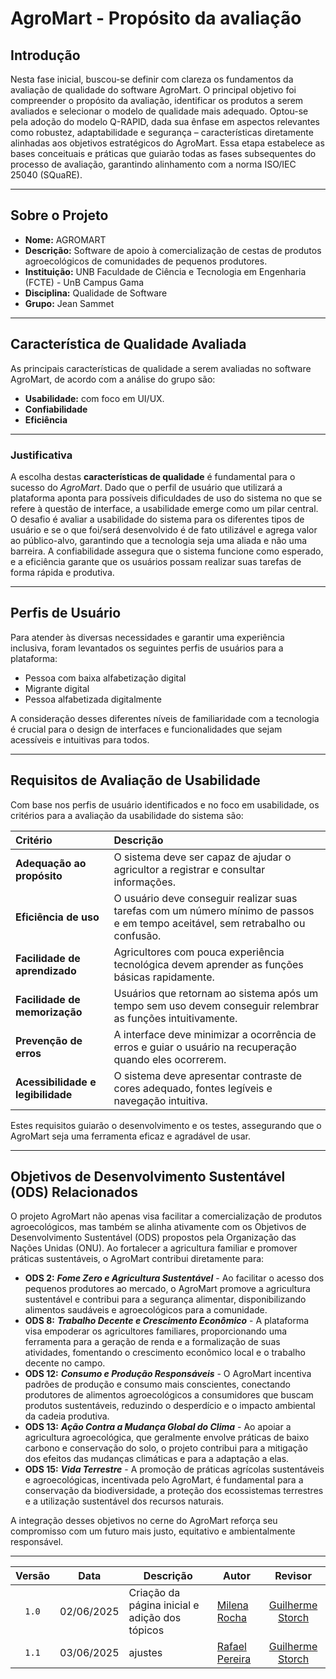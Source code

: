 # AgroMart - Propósito da avaliação

## Introdução 

Nesta fase inicial, buscou-se definir com clareza os fundamentos da avaliação de qualidade do software AgroMart. O principal objetivo foi compreender o propósito da avaliação, identificar os produtos a serem avaliados e selecionar o modelo de qualidade mais adequado. Optou-se pela adoção do modelo Q-RAPID, dada sua ênfase em aspectos relevantes como robustez, adaptabilidade e segurança – características diretamente alinhadas aos objetivos estratégicos do AgroMart. Essa etapa estabelece as bases conceituais e práticas que guiarão todas as fases subsequentes do processo de avaliação, garantindo alinhamento com a norma ISO/IEC 25040 (SQuaRE).

---

## Sobre o Projeto

- **Nome:** AGROMART
- **Descrição:** Software de apoio à comercialização de cestas de produtos agroecológicos de comunidades de pequenos produtores.
- **Instituição:** UNB Faculdade de Ciência e Tecnologia em Engenharia (FCTE) - UnB Campus Gama
- **Disciplina:** Qualidade de Software
- **Grupo:** Jean Sammet

---

## Característica de Qualidade Avaliada

As principais características de qualidade a serem avaliadas no software AgroMart, de acordo com a análise do grupo são:

* **Usabilidade:** com foco em UI/UX.
* **Confiabilidade**
* **Eficiência**
  
---

### Justificativa

A escolha destas **características de qualidade** é fundamental para o sucesso do _AgroMart_. Dado que o perfil de usuário que utilizará a plataforma aponta para possíveis dificuldades de uso do sistema no que se refere à questão de interface, a usabilidade emerge como um pilar central. O desafio é avaliar a usabilidade do sistema para os diferentes tipos de usuário e se o que foi/será desenvolvido é de fato utilizável e agrega valor ao público-alvo, garantindo que a tecnologia seja uma aliada e não uma barreira. A confiabilidade assegura que o sistema funcione como esperado, e a eficiência garante que os usuários possam realizar suas tarefas de forma rápida e produtiva.

---

## Perfis de Usuário

Para atender às diversas necessidades e garantir uma experiência inclusiva, foram levantados os seguintes perfis de usuários para a plataforma:

* Pessoa com baixa alfabetização digital
* Migrante digital
* Pessoa alfabetizada digitalmente

A consideração desses diferentes níveis de familiaridade com a tecnologia é crucial para o design de interfaces e funcionalidades que sejam acessíveis e intuitivas para todos.

---

## Requisitos de Avaliação de Usabilidade

Com base nos perfis de usuário identificados e no foco em usabilidade, os critérios para a avaliação da usabilidade do sistema são:

| Critério | Descrição |
| :--- | :--- |
| **Adequação ao propósito** | O sistema deve ser capaz de ajudar o agricultor a registrar e consultar informações. |
| **Eficiência de uso** | O usuário deve conseguir realizar suas tarefas com um número mínimo de passos e em tempo aceitável, sem retrabalho ou confusão. |
| **Facilidade de aprendizado** | Agricultores com pouca experiência tecnológica devem aprender as funções básicas rapidamente. |
| **Facilidade de memorização** | Usuários que retornam ao sistema após um tempo sem uso devem conseguir relembrar as funções intuitivamente. |
| **Prevenção de erros** | A interface deve minimizar a ocorrência de erros e guiar o usuário na recuperação quando eles ocorrerem. |
| **Acessibilidade e legibilidade** | O sistema deve apresentar contraste de cores adequado, fontes legíveis e navegação intuitiva. |


Estes requisitos guiarão o desenvolvimento e os testes, assegurando que o AgroMart seja uma ferramenta eficaz e agradável de usar.

---

## Objetivos de Desenvolvimento Sustentável (ODS) Relacionados

O projeto AgroMart não apenas visa facilitar a comercialização de produtos agroecológicos, mas também se alinha ativamente com os Objetivos de Desenvolvimento Sustentável (ODS) propostos pela Organização das Nações Unidas (ONU). Ao fortalecer a agricultura familiar e promover práticas sustentáveis, o AgroMart contribui diretamente para:

* **ODS 2:** **_Fome Zero e Agricultura Sustentável_** - Ao facilitar o acesso dos pequenos produtores ao mercado, o AgroMart promove a agricultura sustentável e contribui para a segurança alimentar, disponibilizando alimentos saudáveis e agroecológicos para a comunidade.
* **ODS 8:** **_Trabalho Decente e Crescimento Econômico_** - A plataforma visa empoderar os agricultores familiares, proporcionando uma ferramenta para a geração de renda e a formalização de suas atividades, fomentando o crescimento econômico local e o trabalho decente no campo.
* **ODS 12:** **_Consumo e Produção Responsáveis_** - O AgroMart incentiva padrões de produção e consumo mais conscientes, conectando produtores de alimentos agroecológicos a consumidores que buscam produtos sustentáveis, reduzindo o desperdício e o impacto ambiental da cadeia produtiva.
* **ODS 13:** **_Ação Contra a Mudança Global do Clima_** - Ao apoiar a agricultura agroecológica, que geralmente envolve práticas de baixo carbono e conservação do solo, o projeto contribui para a mitigação dos efeitos das mudanças climáticas e para a adaptação a elas.
* **ODS 15:** **_Vida Terrestre_** - A promoção de práticas agrícolas sustentáveis e agroecológicas, incentivada pelo AgroMart, é fundamental para a conservação da biodiversidade, a proteção dos ecossistemas terrestres e a utilização sustentável dos recursos naturais.

A integração desses objetivos no cerne do AgroMart reforça seu compromisso com um futuro mais justo, equitativo e ambientalmente responsável.

---

|Versão|Data|Descrição|Autor|Revisor|
|:----:|----|---------|-----|:-------:|
|`1.0`|02/06/2025|Criação da página inicial e adição dos tópicos|[Milena Rocha](https://github.com/milenafrocha)| [Guilherme Storch](https://github.com/storch7) |
|`1.1`|03/06/2025|ajustes |[Rafael Pereira](https://github.com/rafpereira)| [Guilherme Storch](https://github.com/storch7) |